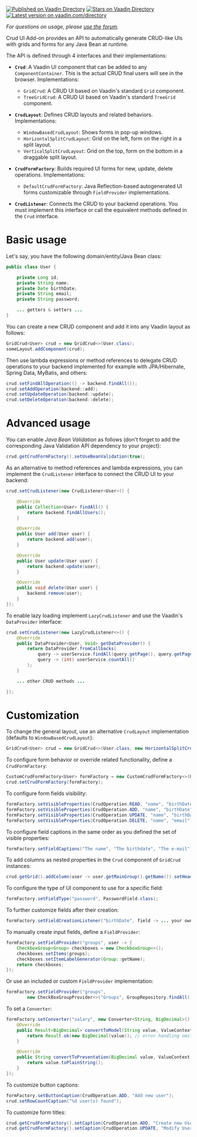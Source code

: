 [![Published on Vaadin  Directory](https://img.shields.io/badge/Vaadin%20Directory-published-00b4f0.svg)](https://vaadin.com/directory/component/crud-ui-add-on)
[![Stars on Vaadin Directory](https://img.shields.io/vaadin-directory/star/crud-ui-add-on.svg)](https://vaadin.com/directory/component/crud-ui-add-on)
[![Latest version on vaadin.com/directory](https://img.shields.io/vaadin-directory/v/crud-ui-add-on.svg)](https://img.shields.io/vaadin-directory/v/crud-ui-add-on.svg)

_For questions on usage, please [use the forum](https://vaadin.com/forum/t/crud-ui-add-on/156634/1)._

Crud UI Add-on provides an API to automatically generate CRUD-like UIs with grids and forms for any Java Bean at runtime.

The API is defined through 4 interfaces and their implementations:

* **`Crud`**: A Vaadin UI component that can be added to any `ComponentContainer`. This is the actual CRUD final users will see in the browser. Implementations:

  * `GridCrud`: A CRUD UI based on Vaadin's standard `Grid` component.
  * `TreeGridCrud`: A CRUD UI based on Vaadin's standard `TreeGrid` component.

* **`CrudLayout`**: Defines CRUD layouts and related behaviors. Implementations:

  * `WindowBasedCrudLayout`: Shows forms in pop-up windows.
  * `HorizontalSplitCrudLayout`: Grid on the left, form on the right in a split layout.
  * `VerticalSplitCrudLayout`: Grid on the top, form on the bottom in a draggable split layout.

* **`CrudFormFactory`**: Builds required UI forms for new, update, delete operations. Implementations:

  * `DefaultCrudFormFactory`: Java Reflection-based autogenerated UI forms customizable through `FieldProvider` implementations.

* **`CrudListener`**: Connects the CRUD to your backend operations. You must implement this interface or call the equivalent methods defined in the `Crud` interface.

# Basic usage

Let's say, you have the following domain/entity/Java Bean class:

```java
public class User {

    private Long id;
    private String name;
    private Date birthDate;
    private String email;
    private String password;

    ... getters & setters ...
}
```

You can create a new CRUD component and add it into any Vaadin layout as follows:
```java
GridCrud<User> crud = new GridCrud<>(User.class);
someLayout.addComponent(crud);
```

Then use lambda expressions or method references to delegate CRUD operations to your backend implemented for example with JPA/Hibernate, Spring Data, MyBatis, and others:

```java
crud.setFindAllOperation(() -> backend.findAll());
crud.setAddOperation(backend::add);
crud.setUpdateOperation(backend::update);
crud.setDeleteOperation(backend::delete);
```

# Advanced usage

You can enable _Java Bean Validation_ as follows (don't forget to add the corresponding Java Validation API dependency to your project):

```java
crud.getCrudFormFactory().setUseBeanValidation(true);
```

As an alternative to method references and lambda expressions, you can implement the `CrudListener` interface to connect the CRUD UI to your backend:

```java
crud.setCrudListener(new CrudListener<User>() {

    @Override
    public Collection<User> findAll() {
        return backend.findAllUsers();
    }

    @Override
    public User add(User user) {
        return backend.add(user);
    }

    @Override
    public User update(User user) {
        return backend.update(user);
    }

    @Override
    public void delete(User user) {
        backend.remove(user);
    }
});
```

To enable lazy loading implement `LazyCrudListener` and use the Vaadin's `DataProvider` interface:

```java
crud.setCrudListener(new LazyCrudListener<>() {
	@Override
	public DataProvider<User, Void> getDataProvider() {
		return DataProvider.fromCallbacks(
			query -> userService.findAll(query.getPage(), query.getPageSize()).stream(),
			query -> (int) userService.countAll()
		);
	}

	... other CRUD methods ...

});
```

# Customization

To change the general layout, use an alternative `CrudLayout` implementation (defaults to `WindowBasedCrudLayout`):

```java
GridCrud<User> crud = new GridCrud<>(User.class, new HorizontalSplitCrudLayout());
````

To configure form behavior or override related functionality, define a `CrudFormFactory`:

```java
CustomCrudFormFactory<User> formFactory = new CustomCrudFormFactory<>(User.class);
crud.setCrudFormFactory(formFactory);
```

To configure form fields visibility:

```java
formFactory.setVisibleProperties(CrudOperation.READ, "name", "birthDate", "email", "groups", "mainGroup", "active");
formFactory.setVisibleProperties(CrudOperation.ADD, "name", "birthDate", "email", "password", "groups", "mainGroup", "active");
formFactory.setVisibleProperties(CrudOperation.UPDATE, "name", "birthDate", "email", "groups", "mainGroup", "active");
formFactory.setVisibleProperties(CrudOperation.DELETE, "name", "email");
````

To configure field captions in the same order as you defined the set of visible properties:

```java
formFactory.setFieldCaptions("The name", "The birthdate", "The e-mail");
```

To add columns as nested properties in the  `Crud` component of `GridCrud` instances:

```java
crud.getGrid().addColumn(user -> user.getMainGroup().getName()).setHeader("Main group").setKey("key");
```

To configure the type of UI component to use for a specific field:

```java
formFactory.setFieldType("password", PasswordField.class);
```

To further customize fields after their creation:

```java
formFactory.setFieldCreationListener("birthDate", field -> ... your own logic here ...);
```

To manually create input fields, define a `FieldProvider`:

```java
formFactory.setFieldProvider("groups", user -> {
    CheckboxGroup<Group> checkboxes = new CheckboxGroup<>();
    checkboxes.setItems(groups);
    checkboxes.setItemLabelGenerator(Group::getName);
    return checkboxes;
});
```

Or use an included or custom `FieldProvider` implementation:

```java
formFactory.setFieldProvider("groups",
        new CheckBoxGroupProvider<>("Groups", GroupRepository.findAll(), Group::getName));
```

To set a `Converter`:

```java
formFactory.setConverter("salary", new Converter<String, BigDecimal>() {
    @Override
    public Result<BigDecimal> convertToModel(String value, ValueContext valueContext) {
        return Result.ok(new BigDecimal(value)); // error handling omitted
    }

    @Override
    public String convertToPresentation(BigDecimal value, ValueContext valueContext) {
        return value.toPlainString();
    }
});
```

To customize button captions:

```java
formFactory.setButtonCaption(CrudOperation.ADD, "Add new user");
crud.setRowCountCaption("%d user(s) found");
```

To customize form titles:

```java
crud.getCrudFormFactory().setCaption(CrudOperation.ADD, "Create new User");
crud.getCrudFormFactory().setCaption(CrudOperation.UPDATE, "Modify User");
```
